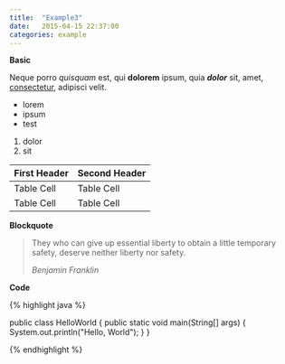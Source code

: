 ```yaml
---
title:  "Example3"
date:   2015-04-15 22:37:00
categories: example
---
```


**Basic**

Neque porro *quisquam* est, qui **dolorem** ipsum, quia ***dolor*** sit, amet, [consectetur](http://cjdns.info/), adipisci velit.

 * lorem
 * ipsum
 * test

1. dolor
2. sit

| First Header | Second Header |
|--------------|---------------|
| Table Cell   | Table Cell    |
| Table Cell   | Table Cell    |

**Blockquote**

> They who can give up essential liberty to obtain a little temporary safety, deserve neither liberty nor safety.
> 
> _Benjamin Franklin_

**Code**

{% highlight java %}

public class HelloWorld {
    public static void main(String[] args) {
        System.out.println("Hello, World");
    }
}

{% endhighlight %}
